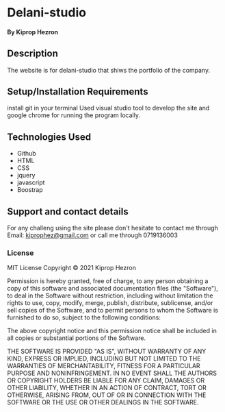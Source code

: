 # Delani-studio

#### By Kiprop Hezron
## Description
The website is for delani-studio that shiws the portfolio of the company.
## Setup/Installation Requirements
install git in your terminal
Used visual studio tool to develop the site and google chrome for running the program locally. 


## Technologies Used
* Github
* HTML
* CSS
* jquery
* javascript
* Boostrap
## Support and contact details
For any challeng using the site please don't hesitate to contact me through Email: kiprophez@gmail.com or call me through 0719136003
### License
MIT License
Copyright © 2021 Kiprop Hezron

Permission is hereby granted, free of charge, to any person obtaining a copy of this software and associated documentation files (the "Software"), to deal in the Software without restriction, including without limitation the rights to use, copy, modify, merge, publish, distribute, sublicense, and/or sell copies of the Software, and to permit persons to whom the Software is furnished to do so, subject to the following conditions:

The above copyright notice and this permission notice shall be included in all copies or substantial portions of the Software.

THE SOFTWARE IS PROVIDED "AS IS", WITHOUT WARRANTY OF ANY KIND, EXPRESS OR IMPLIED, INCLUDING BUT NOT LIMITED TO THE WARRANTIES OF MERCHANTABILITY, FITNESS FOR A PARTICULAR PURPOSE AND NONINFRINGEMENT. IN NO EVENT SHALL THE AUTHORS OR COPYRIGHT HOLDERS BE LIABLE FOR ANY CLAIM, DAMAGES OR OTHER LIABILITY, WHETHER IN AN ACTION OF CONTRACT, TORT OR OTHERWISE, ARISING FROM, OUT OF OR IN CONNECTION WITH THE SOFTWARE OR THE USE OR OTHER DEALINGS IN THE SOFTWARE.